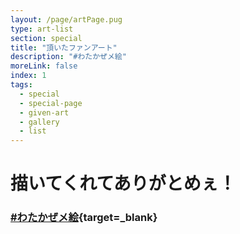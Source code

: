 ```yaml
---
layout: /page/artPage.pug
type: art-list
section: special
title: "頂いたファンアート"
description: "#わたかぜメ絵"
moreLink: false
index: 1
tags:
  - special
  - special-page
  - given-art
  - gallery
  - list
---
```


# 描いてくれてありがとめぇ！

### [#わたかぜメ絵](https://twitter.com/search?q=%23%E3%82%8F%E3%81%9F%E3%81%8B%E3%81%9C%E3%83%A1%E7%B5%B5%20-from%3Akouwtkz%20-from%3Akouwtkz_v&src=typed_query&f=live){target=_blank}
